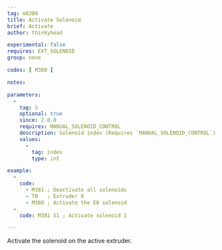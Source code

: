 ```yaml
---
tag: m0380
title: Activate Solenoid
brief: Activate
author: thinkyhead

experimental: false
requires: EXT_SOLENOID
group: none

codes: [ M380 ]

notes:

parameters:
  -
    tag: S
    optional: true
    since: 2.0.0
    requires: MANUAL_SOLENOID_CONTROL
    description: Solenoid index (Requires `MANUAL_SOLENOID_CONTROL`)
    values:
      -
        tag: index
        type: int

example:
  -
    code:
      - M381 ; Deactivate all solenoids
      - T0   ; Extruder 0
      - M380 ; Activate the E0 solenoid
  -
    code: M381 S1 ; Activate solenoid 1

---
```


Activate the solenoid on the active extruder.

